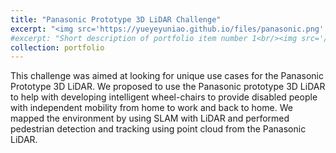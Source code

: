 ```yaml
---
title: "Panasonic Prototype 3D LiDAR Challenge"
excerpt: "<img src='https://yueyeyuniao.github.io/files/panasonic.png' style='max-width: 100%; height: auto; display: block; margin: 0 auto;'><br/><br/>This challenge was aimed at looking for unique use cases for the Panasonic Prototype 3D LiDAR. We proposed to use the Panasonic prototype 3D LiDAR to help with developing intelligent wheel-chairs to provide disabled people with independent mobility from home to work and back to home. We mapped the environment by using SLAM with LiDAR and performed pedestrian detection and tracking using point cloud from the Panasonic LiDAR.<br/><br/><video style='max-width: 100%; height: auto; display: block; margin: 0 auto;' controls><source src='https://yueyeyuniao.github.io/files/Panasonic.mp4' type='video/mp4'> Your browser does not support the video tag.</video><br/><br/>[[news](https://www.massrobotics.org/panasonic-prototype-3d-lidar-challenge/)]"
#excerpt: "Short description of portfolio item number 1<br/><img src='/images/500x300.png'>"
collection: portfolio
---
```


This challenge was aimed at looking for unique use cases for the Panasonic Prototype 3D LiDAR. We proposed to use the Panasonic prototype 3D LiDAR to help with developing intelligent wheel-chairs to provide disabled people with independent mobility from home to work and back to home. We mapped the environment by using SLAM with LiDAR and performed pedestrian detection and tracking using point cloud from the Panasonic LiDAR.
